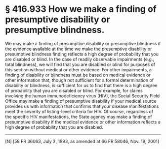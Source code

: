 # § 416.933   How we make a finding of presumptive disability or presumptive blindness.

We may make a finding of presumptive disability or presumptive blindness if the evidence available at the time we make the presumptive disability or presumptive blindness finding reflects a high degree of probability that you are disabled or blind. In the case of readily observable impairments (e.g., total blindness), we will find that you are disabled or blind for purposes of this section without medical or other evidence. For other impairments, a finding of disability or blindness must be based on medical evidence or other information that, though not sufficient for a formal determination of disability or blindness, is sufficient for us to find that there is a high degree of probability that you are disabled or blind. For example, for claims involving the human immunodeficiency virus (HIV), the Social Security Field Office may make a finding of presumptive disability if your medical source provides us with information that confirms that your disease manifestations meet the severity of listing-level criteria for HIV. Of course, regardless of the specific HIV manifestations, the State agency may make a finding of presumptive disability if the medical evidence or other information reflects a high degree of probability that you are disabled.



---

[N] [58 FR 36063, July 2, 1993, as amended at 66 FR 58046, Nov. 19, 2001]




